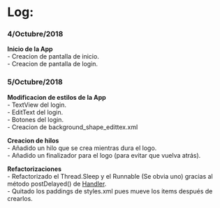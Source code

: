 # Log:

### 4/Octubre/2018

   **Inicio de la App**   
       - Creacion de pantalla de inicio.  
       - Creacion de pantalla de login.  

### 5/Octubre/2018  
   **Modificacion de estilos de la App**  
      -  TextView del login.  
      -  EditText del login.  
      -  Botones del login.  
      -  Creacion de background_shape_edittex.xml  

   **Creacion de hilos**  
       -  Añadido un hilo que se crea mientras dura el logo.  
       -  Añadido un finalizador para el logo (para evitar que vuelva atrás).  

   **Refactorizaciones**  
       -  Refactorizado el Thread.Sleep y el Runnable (Se obvia uno) gracias al método postDelayed() de [Handler](https://developer.android.com/reference/android/os/Handler).  
       -  Quitado los paddings de styles.xml pues mueve los items después de crearlos.  
